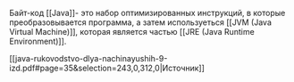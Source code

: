 Байт-код [[Java]]- это набор оптимизированных инструкций, в которые преобразовывается программа, а затем используеться [[JVM (Java Virtual Machine)]], которая является частью [[JRE (Java Runtime Environment)]].

[[java-rukovodstvo-dlya-nachinayushih-9-izd.pdf#page=35&selection=243,0,312,0|Источник]]